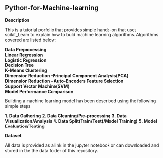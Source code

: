 ## Python-for-Machine-learning

**Description** 

This is a tutorial porfolio that provides simple hands-on that uses scikit_Learn to explain how to buld machine learning algorithms. Algorithms covered are listed below:

**Data Preprocessing<br>
Linear Regression<br>
Logistic Regression<br>
Decision Tree<br>
K-Means Clustering<br>
Dimension Reduction -Principal Component Analysis(PCA)<br>
Dimension Reduction - Auto-Encoders
Feature Selection<br>
Support Vector Machine(SVM) <br>
Model Performance Comparison<br>**

Building a machine learning model has been described using the following simple steps

**1. Data Gathering**
**2. Data Cleaning/Pre-processing**
**3. Data Visualization/Analysis**
**4. Data Split(Train/Test)/Model Training)**
**5. Model Evaluation/Testing**


**Dataset**

All data is provided as a link in the jupyter notebook or can downloaded and stored in the the data folder of this repository. 

